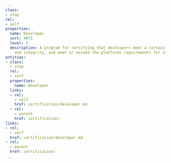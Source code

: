 ```yaml
---
class:
- stop
rel:
- self
properties:
  name: Developer
  sort: 4071
  level: 2
  description: A program for certifying that developers meet a certain level of quality
    and integrity, and meet or exceed the platforms requirements for integration.
entities:
- class:
  - stop
  rel:
  - self
  properties:
    name: Developer
  links:
  - rel:
    - self
    href: certification/developer.md
  - rel:
    - parent
    href: certification/
links:
- rel:
  - self
  href: certification/developer.md
- rel:
  - parent
  href: certification/
...
```

